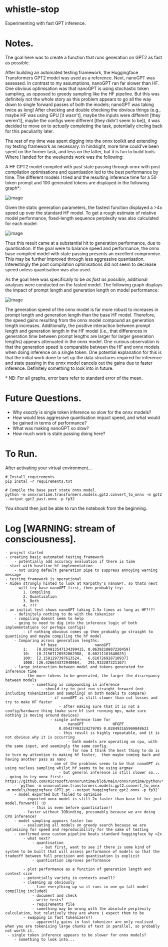 # whistle-stop

Experimenting with fast GPT inference.

# Notes.

The goal here was to create a function that runs generation on GPT2 as fast as possible. 

After building an automated testing framework, the Huggingface Transformers GPT2 model was used as a reference. Next, nanoGPT was assessed. In contrast to my assumptions, nanoGPT ran far slower than HF. One obvious optimisation was that nanoGPT is using stochastic token sampling, as opposed to greedy sampling like the HF pipeline. But this was definitely not the whole story as this problem appears to go all the way down to single forward passes of both the models; nanoGPT was taking twice as long! After checking and double checking the obvious things (e.g., maybe HF was using GPU [it wasn't], maybe the inputs were different [they weren't], maybe the configs were different [they didn't seem to be]), it was decided to move on to _actually_ completing the task, potentially circling back for this peculiarity later.

The rest of my time was spent digging into the onnx toolkit and extending my testing framework as necessary. In hindsight, more time could've been spent on the former task, and less on the latter, but it is fun to build tools. Where I landed for the weekends work was the following:

A HF GPT2 model compiled with past state passing through onnx with post compilation optimisations and quantisation led to the best performance by time. The different models I tried and the resulting inference time for a 50 token prompt and 100 generated tokens are displayed in the following graph*:

![image](https://user-images.githubusercontent.com/34499901/219914822-b4eda896-3cd5-4a5c-8769-33010bbf5cba.png)

Given the static generation parameters, the fastest function displayed a >4x speed up over the standard HF model.
To get a rough estimate of relative model performance, fixed-length sequence perplexity was also calculated for each model:

![image](https://user-images.githubusercontent.com/34499901/219915172-d93abd13-49a6-48e4-a2c4-505959a1ad52.png)

Thus this result came at a substantial hit to generation performance, due to quantisation. If the goal were to balance speed and performance, the onnx base compiled model with state passing presents an excellent compromise. This may be further improved through less aggressive quantisation. Interestingly the post compilation optimisations did not seem to decrease speed unless quantisation was also used.

As the goal here was specifically to be _as fast as possible_, additional analyses were conducted on the fasted model. The following graph displays the impact of prompt length and generation length on model performance:

![image](https://user-images.githubusercontent.com/34499901/219918131-f4a01a82-f474-4cf9-a7d9-12fecc6ee216.png)

The generation speed of the onnx model is far more robust to increases in prompt length and generation length than the base HF model. Therefore, the speed gains resulting from the onnx model compound as generation length increases. Additionally, the positive interaction between prompt length and generation length in the HF model (i.e., that differences in generation time between prompt lengths are larger for larger generation lengths) appears attenuated in the onnx model. One curious observation is that the generation speed is comparable between the HF and onnx models when doing inference on a single token. One potential explanation for this is that the initial work done to set up the data structures required for inference and state passing in the onnx model cancels out the gains due to faster inference. Definitely something to look into in future.

\* NB: For all graphs, error bars refer to standard error of the mean.

# Future Questions.

- Why _exactly_ is single token inference so slow for the onnx models?
- How would less aggressive quantisation impact speed, and what would be gained in terms of performance?
- What was making nanoGPT so slow?
- How much work is state passing doing here?

# To Run.

After activating your virtual environment...

```
# Install requirements
pip instal -r requirements.txt

# Compile the base past state onnx model.
python -m onnxruntime.transformers.models.gpt2.convert_to_onnx -m gpt2 --output gpt2_past.onnx -p fp32
```

You should then just be able to run the notebook from the beginning.

# Log [WARNING: stream of consciousness].

    - project started
    - creating basic automated testing framework
        - potentially add accuracy evaluation if there is time
    - start with baseline hf implementation
        - not using default generation pipe to suppress annoying warning message
    - testing framework is operational
    - Aiden strongly hinted to look at Karpathy's nanoGPT, so thats next
        - will try base nanoGPT first, then probably try:
            1. Compiling
            2. Quantisation
            3. Both
            4. ???
    - an initial test shows nanoGPT taking 2.5x times as long as HF?!?!
        - definitely nothing to do with the tokenizer
        - compiling doesnt seem to help
        - going to need to dig into the inference logic of both implementations (or perhaps configs)
            - if nothing obvious comes up then probably go straight to quantising and maybe compiling the hf model
        - Comparing across generation lengths:
                    hf base                 nanoGPT
            1:    [0.034813547134399415, 0.0639218807220459]
            10:   [0.21567120552062988,  0.60211181640625]
            100:  [2.1581297397613524,   6.610726928710937]
            1000: [26.426644372940064,   291.933207321167]
        - large interaction between model and tokens generated for inference time
            - the more tokens to be generated, the larger the discrepancy between models
                - something is compounding in inference
                    - should try to just run straight forward (not including tokenization and sampling) on both models to compare)
                        - if nanoGPT is still slower than cut losses and try to make HF faster
                            - after making sure that it is not a config/hardware thing (make sure hf isnt running mps, make sure nothing is moving around devices)
                        - single inference time for
                                nanoGPT             HFGPT
                            0.05437493324279785 0.028493165969848633
                            - this result is highly repeatable, and it is not obvious why it is occurring
                                - both models are operating on cpu, with the same input, and seemingly the same config.
                                - for now I think the best thing to do is to turn my attention to making hf faster,  then maybe coming back and having another pass as nano
                        - one of the problems seems to be that nanoGPT is using nucleus sampling whilst hf seems to be using argmax
                            - but general inference is still slower so...
    - going to try onnx first: https://github.com/microsoft/onnxruntime/blob/main/onnxruntime/python/tools/transformers/notebooks/Inference_GPT2_with_OnnxRuntime_on_CPU.ipynb
        - `python -m onnxruntime.transformers.models.gpt2.convert_to_onnx -m models/huggingface_GPT2.pt --output huggingface_gpt2.onnx -p fp32`
        - model exported but failed to optimise
            - exported onnx model is still 2x faster than base hf for just model.forward() :D
                - this is even before quantisation!!
            - faster without IOBinding, presumably because we are doing CPU inference?
        - model sampling appears faster too
            - evaluating all models on greedy search because we are optimising for speed and reproducibility for the sake of testing
        - confirmed onnx custom pipeline beats standard huggingface by >2x
            - what next?
                - quantisation
                    - but first, want to see if there is some kind of system to be built that will assess performance of models so that the tradeoff between full precision and quantisation is explicit
                - quantisation improves performance

            - plot performance as a function of generation length and context size
            - potentially variety in contexts aswell?
            - cleaning up obviously
                - line everything up so it runs in one go (all model compiling included)
                - document and check
                - write tests?
                - requirements file
                - something may be wrong with the absolute perplexity calculation, but relatively they are where i expect them to be
            - swapping in fast tokenizers?!
                - apparently gains in fast tokenizer are only realised when you are tokenising large chunks of text in parallel, so probably not worth it.
     - single token inference appears to be slower for onnx models?
        - something to look into...

